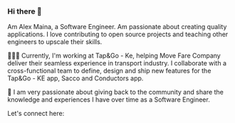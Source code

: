 ### Hi there 👋

Am Alex Maina, a Software Engineer. Am passionate about creating quality applications. I love contributing to open source projects and teaching other engineers to upscale their skills.

👨🏽‍💻 Currently, I'm working at Tap&Go - Ke, helping Move Fare Company  deliver their seamless experience in transport industry. I collaborate with a cross-functional team to define, design and ship new features for the Tap&Go - KE app, Sacco and Conductors app.

🚀 I am very passionate about giving back to the community and share the knowledge and experiences I have over time as a Software Engineer.

Let's connect here:

  
